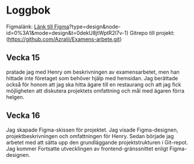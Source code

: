 # Loggbok

Figmalänk: [Länk till Figma](https://www.figma.com/file/YqiqtT8haAu7qNOVKC7NxB/Restaurant-Menu-)?type=design&node-id=0%3A1&mode=design&t=0dekU8jtWptR2l7v-1)
Gitrepo till projekt: (https://github.com/Azralii/Examens-arbete.git)


## Vecka 15
pratade jag med Henry om beskrivningen av examensarbetet, men han hittade inte företaget som behöver hjälp med hemsidan.
Jag berättade också för honom att jag ska hitta ägare till en restaurang och att jag fick möjligheten att diskutera projektets omfattning och mål med ägaren förra helgen.

## Vecka 16
Jag skapade Figma-skissen för projektet. Jag visade Figma-designen,
projektbeskrivningen och omfattningen för Henry.
Sedan började jag arbetet med att sätta upp den grundläggande projektstrukturen i Git-repot.
Jag kommer Fortsatte utvecklingen av frontend-gränssnittet enligt Figma-designen.












